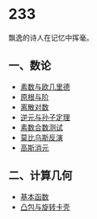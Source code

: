 233
======

飘逸的诗人在记忆中挥毫。
## 一、数论
* <a href="https://github.com/KingJoySaiy/R.O.D./blob/master/Number Theory/素数与欧几里德.md">素数与欧几里德</a><br>
* <a href="https://github.com/KingJoySaiy/R.O.D./blob/master/Number Theory/原根与阶.md">原根与阶</a><br>
* <a href="https://github.com/KingJoySaiy/R.O.D./blob/master/Number Theory/离散对数.md">离散对数</a><br>
* <a href="https://github.com/KingJoySaiy/R.O.D./blob/master/Number Theory/逆元与孙子定理.md">逆元与孙子定理</a><br>
* <a href="https://github.com/KingJoySaiy/R.O.D./blob/master/Number Theory/素数合数测试.md">素数合数测试</a><br>
* <a href="https://github.com/KingJoySaiy/R.O.D./blob/master/Number Theory/莫比乌斯反演.md">莫比乌斯反演</a><br>
* <a href="https://github.com/KingJoySaiy/R.O.D./blob/master/Number Theory/高斯消元.md">高斯消元</a><br>
## 二、计算几何
* <a href="https://github.com/KingJoySaiy/R.O.D./tree/master/Computational Geometry/基本函数">基本函数</a><br>
* <a href="https://github.com/KingJoySaiy/R.O.D./blob/master/Computational Geometry/凸包与旋转卡壳.md">凸包与旋转卡壳</a><br>
